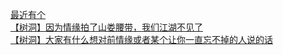 [最近有个](http://tieba.baidu.com/p/2852449782?see_lz=1&pn=)   
[【树洞】因为情缘拍了山娄腰带，我们江湖不见了](http://tieba.baidu.com/p/2851348020?see_lz=1&pn=)   
[【树洞】大家有什么想对前情缘或者某个让你一直忘不掉的人说的话](http://tieba.baidu.com/p/2851345467?see_lz=1&pn=)   
